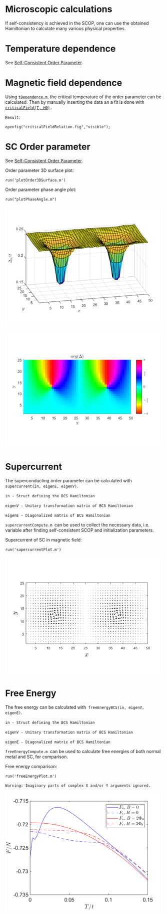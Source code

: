 # Microscopic calculations
  


If self-consistency is achieved in the SCOP, one can use the obtained Hamiltonian to calculate many various physical properties.


# Temperature dependence


See [Self-Consistent Order Parameter](..\selfconsistency\selfconsistency.md).


# Magnetic field dependence


Using [`tDependence.m`](..\selfconsistency\tDependence.m), the critical temperature of the order parameter can be calculated. Then by manually inserting the data an a fit is done with [`criticalField(T, H0)`](./criticalField.m)`.`




`Result:`



```matlab:Code
openfig("criticalFieldRelation.fig","visible");
```

# SC Order parameter


See [Self-Consistent Order Parameter](..\selfconsistency\selfconsistency.md).




Order parameter 3D surface plot:



```matlab:Code
run('plotOrder3DSurface.m')
```



Order parameter phase angle plot:



```matlab:Code
run("plotPhaseAngle.m")
```


![figure_0.png](microscopic_images/figure_0.png)


![figure_1.png](microscopic_images/figure_1.png)

# Supercurrent


The superconducting order parameter can be calculated with` supercurrent(in, eigenE, eigenV)`.




`in - Struct defining the BCS Hamiltonian`




`eigenV - Unitary transformation matrix of BCS Hamiltonian`




`eigenE - Diagonalized matrix of BCS Hamiltonian `


  


`supercurrentCompute.m `can be used to collect the necessary data, i.e. variable after finding self-consistent SCOP and initialization parameters.


  


Supercurrent of SC in magnetic field:



```matlab:Code
run('supercurrentPlot.m')
```


![figure_2.png](microscopic_images/figure_2.png)

# Free Energy


The free energy can be calculated with` freeEnergyBCS(in, eigenV, eigenE)`.




`in - Struct defining the BCS Hamiltonian`




`eigenV - Unitary transformation matrix of BCS Hamiltonian`




`eigenE - Diagonalized matrix of BCS Hamiltonian`


  


`freeEnergyCompute.m `can be used to calculate free energies of both normal metal and SC, for comparison.


  


Free energy comparison:



```matlab:Code
run('freeEnergyPlot.m')
```


```text:Output
Warning: Imaginary parts of complex X and/or Y arguments ignored.
```


![figure_3.png](microscopic_images/figure_3.png)

